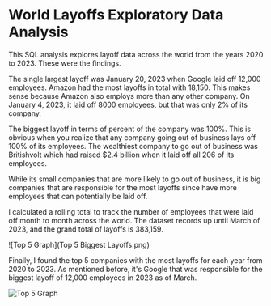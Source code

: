 # World Layoffs Exploratory Data Analysis

This SQL analysis explores layoff data across the world from the years 2020 to 2023. These were the findings.

The single largest layoff was January 20, 2023 when Google laid off 12,000 employees. Amazon had the most layoffs in total with 18,150. This makes sense because Amazon also employs more than any other company. On January 4, 2023, it laid off 8000 employees, but that was only 2% of its company.

The biggest layoff in terms of percent of the company was 100%. This is obvious when you realize that any company going out of business lays off 100% of its employees. The wealthiest company to go out of business was Britishvolt which had raised $2.4 billion when it laid off all 206 of its employees.

While its small companies that are more likely to go out of business, it is big companies that are responsible for the most layoffs since have more employees that can potentially be laid off.

I calculated a rolling total to track the number of employees that were laid off month to month across the world. The dataset records up until March of 2023, and the grand total of layoffs is 383,159.

![Top 5 Graph](Top 5 Biggest Layoffs.png)

Finally, I found the top 5 companies with the most layoffs for each year from 2020 to 2023. As mentioned before, it's Google that was responsible for the biggest layoff of 12,000 employees in 2023 as of March.

![Top 5 Graph](Top.png)
